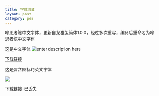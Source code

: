 ```yaml
---
title: 字体收藏
layout: post
category: pen
---
```

呤思者陈中文字体，更新自龙猫兔简体1.0.0，经过多次重写，编码后重命名为呤思者陈中文字体

这是中文字体
![enter description here][1]
<!-- more -->

[下载链接](https://totoro.ink/to/totoro625.ttf)
<!-- more -->

这是富含图标的英文字体

![](https://img.totoro.pub/blog/font01.png)

下载链接-已丢失


[1]: https://img.totoro.pub/blog/font02.png